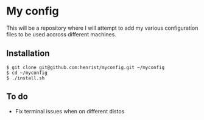# My config

This will be a repository where I will attempt to add my various configuration files to be used accross different machines.

## Installation
```
$ git clone git@github.com:henrist/myconfig.git ~/myconfig
$ cd ~/myconfig
$ ./install.sh
```

## To do
* Fix terminal issues when on different distos

